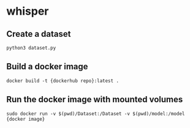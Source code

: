 # whisper

## Create a dataset
```
python3 dataset.py
```

## Build a docker image
```
docker build -t {dockerhub repo}:latest .
```

## Run the docker image with mounted volumes
```
sudo docker run -v $(pwd)/Dataset:/Dataset -v $(pwd)/model:/model {docker image}
```

